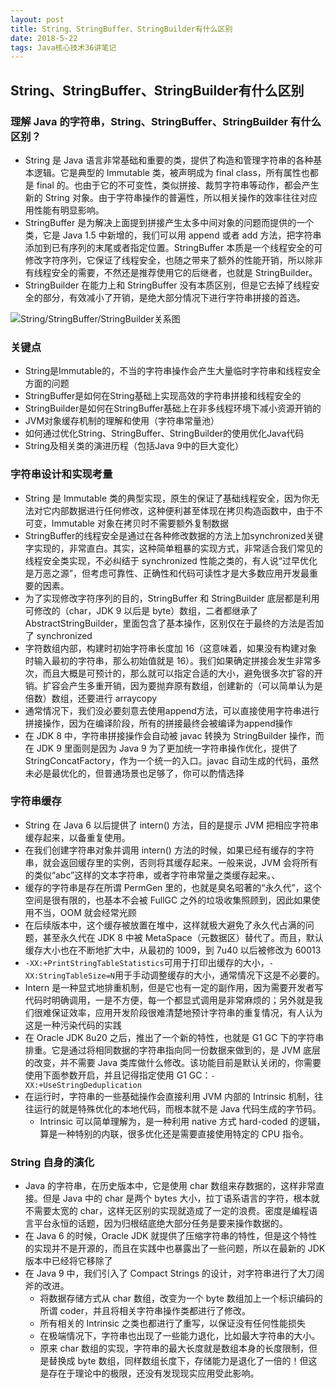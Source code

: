 ```yaml
---
layout: post
title: String、StringBuffer、StringBuilder有什么区别
date: 2018-5-22
tags: Java核心技术36讲笔记
---
```


## String、StringBuffer、StringBuilder有什么区别

### 理解 Java 的字符串，String、StringBuffer、StringBuilder 有什么区别？
- String 是 Java 语言非常基础和重要的类，提供了构造和管理字符串的各种基本逻辑。它是典型的 Immutable 类，被声明成为 final class，所有属性也都是 final 的。也由于它的不可变性，类似拼接、裁剪字符串等动作，都会产生新的 String 对象。由于字符串操作的普遍性，所以相关操作的效率往往对应用性能有明显影响。
- StringBuffer 是为解决上面提到拼接产生太多中间对象的问题而提供的一个类，它是 Java 1.5 中新增的，我们可以用 append 或者 add 方法，把字符串添加到已有序列的末尾或者指定位置。StringBuffer 本质是一个线程安全的可修改字符序列，它保证了线程安全，也随之带来了额外的性能开销，所以除非有线程安全的需要，不然还是推荐使用它的后继者，也就是 StringBuilder。
- StringBuilder 在能力上和 StringBuffer 没有本质区别，但是它去掉了线程安全的部分，有效减小了开销，是绝大部分情况下进行字符串拼接的首选。

![String/StringBuffer/StringBuilder关系图](https://github.com/heshengbang/heshengbang.github.io/tree/master/images/javabasic/String、StringBuffer、StringBuilder光系统.jpg)

### 关键点
- String是Immutable的，不当的字符串操作会产生大量临时字符串和线程安全方面的问题
- StringBuffer是如何在String基础上实现高效的字符串拼接和线程安全的
- StringBuilder是如何在StringBuffer基础上在非多线程环境下减小资源开销的
- JVM对象缓存机制的理解和使用（字符串常量池）
- 如何通过优化String、StringBuffer、StringBuilder的使用优化Java代码
- String及相关类的演进历程（包括Java 9中的巨大变化）

### 字符串设计和实现考量
- String 是 Immutable 类的典型实现，原生的保证了基础线程安全，因为你无法对它内部数据进行任何修改，这种便利甚至体现在拷贝构造函数中，由于不可变，Immutable 对象在拷贝时不需要额外复制数据
- StringBuffer的线程安全是通过在各种修改数据的方法上加synchronized关键字实现的，非常直白。其实，这种简单粗暴的实现方式，非常适合我们常见的线程安全类实现，不必纠结于 synchronized 性能之类的，有人说“过早优化是万恶之源”，但考虑可靠性、正确性和代码可读性才是大多数应用开发最重要的因素。
- 为了实现修改字符序列的目的，StringBuffer 和 StringBuilder 底层都是利用可修改的（char，JDK 9 以后是 byte）数组，二者都继承了 AbstractStringBuilder，里面包含了基本操作，区别仅在于最终的方法是否加了 synchronized
- 字符数组内部，构建时初始字符串长度加 16（这意味着，如果没有构建对象时输入最初的字符串，那么初始值就是 16）。我们如果确定拼接会发生非常多次，而且大概是可预计的，那么就可以指定合适的大小，避免很多次扩容的开销。扩容会产生多重开销，因为要抛弃原有数组，创建新的（可以简单认为是倍数）数组，还要进行 arraycopy
- 通常情况下，我们没必要刻意去使用append方法，可以直接使用字符串进行拼接操作，因为在编译阶段，所有的拼接最终会被编译为append操作
- 在 JDK 8 中，字符串拼接操作会自动被 javac 转换为 StringBuilder 操作，而在 JDK 9 里面则是因为 Java 9 为了更加统一字符串操作优化，提供了 StringConcatFactory，作为一个统一的入口。javac 自动生成的代码，虽然未必是最优化的，但普通场景也足够了，你可以酌情选择

### 字符串缓存
- String 在 Java 6 以后提供了 intern() 方法，目的是提示 JVM 把相应字符串缓存起来，以备重复使用。
- 在我们创建字符串对象并调用 intern() 方法的时候，如果已经有缓存的字符串，就会返回缓存里的实例，否则将其缓存起来。一般来说，JVM 会将所有的类似“abc”这样的文本字符串，或者字符串常量之类缓存起来。、
- 缓存的字符串是存在所谓 PermGen 里的，也就是臭名昭著的“永久代”，这个空间是很有限的，也基本不会被 FullGC 之外的垃圾收集照顾到，因此如果使用不当，OOM 就会经常光顾
- 在后续版本中，这个缓存被放置在堆中，这样就极大避免了永久代占满的问题，甚至永久代在 JDK 8 中被 MetaSpace（元数据区）替代了。而且，默认缓存大小也在不断地扩大中，从最初的 1009，到 7u40 以后被修改为 60013
- `-XX:+PrintStringTableStatistics`可用于打印出缓存的大小，`-XX:StringTableSize=N`用于手动调整缓存的大小，通常情况下这是不必要的。
- Intern 是一种显式地排重机制，但是它也有一定的副作用，因为需要开发者写代码时明确调用，一是不方便，每一个都显式调用是非常麻烦的；另外就是我们很难保证效率，应用开发阶段很难清楚地预计字符串的重复情况，有人认为这是一种污染代码的实践
- 在 Oracle JDK 8u20 之后，推出了一个新的特性，也就是 G1 GC 下的字符串排重。它是通过将相同数据的字符串指向同一份数据来做到的，是 JVM 底层的改变，并不需要 Java 类库做什么修改。该功能目前是默认关闭的，你需要使用下面参数开启，并且记得指定使用 G1 GC：`-XX:+UseStringDeduplication`
- 在运行时，字符串的一些基础操作会直接利用 JVM 内部的 Intrinsic 机制，往往运行的就是特殊优化的本地代码，而根本就不是 Java 代码生成的字节码。
	- Intrinsic 可以简单理解为，是一种利用 native 方式 hard-coded 的逻辑，算是一种特别的内联，很多优化还是需要直接使用特定的 CPU 指令。

### String 自身的演化
-  Java 的字符串，在历史版本中，它是使用 char 数组来存数据的，这样非常直接。但是 Java 中的 char 是两个 bytes 大小，拉丁语系语言的字符，根本就不需要太宽的 char，这样无区别的实现就造成了一定的浪费。密度是编程语言平台永恒的话题，因为归根结底绝大部分任务是要来操作数据的。
-  在 Java 6 的时候，Oracle JDK 就提供了压缩字符串的特性，但是这个特性的实现并不是开源的，而且在实践中也暴露出了一些问题，所以在最新的 JDK 版本中已经将它移除了
-  在 Java 9 中，我们引入了 Compact Strings 的设计，对字符串进行了大刀阔斧的改进。
	-  将数据存储方式从 char 数组，改变为一个 byte 数组加上一个标识编码的所谓 coder，并且将相关字符串操作类都进行了修改。
	-  所有相关的 Intrinsic 之类也都进行了重写，以保证没有任何性能损失
	-  在极端情况下，字符串也出现了一些能力退化，比如最大字符串的大小。
	-  原来 char 数组的实现，字符串的最大长度就是数组本身的长度限制，但是替换成 byte 数组，同样数组长度下，存储能力是退化了一倍的！但这是存在于理论中的极限，还没有发现现实应用受此影响。